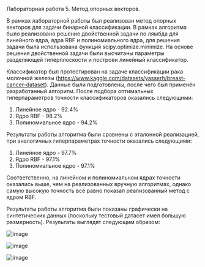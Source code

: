 Лабораторная работа 5. Метод опорных векторов.

  В рамках лабораторной работы был реализован метод опорных векторов для задачи бинарной классификации. В рамках алгоритма было реализовано решение двойственной задачи по лямбда для линейного ядра, ядра RBF и полиномиального ядра, для решения задачи была использована функция scipy.optimize.minimize. На основе решения двойственной задачи были высчитаны параметры разделяющей гиперплоскости и построен линейный классификатор.

  Классификатор был протестирован на задаче классификации рака молочной железы (https://www.kaggle.com/datasets/yasserh/breast-cancer-dataset). Данные были подготовлены, после чего был применён разработанный алгоритм. После подбора оптимальных гиперпараметров точности классификаторов оказались следующими:

1) Линейное ядро - 92.4%
2) Ядро RBF - 98.2%
3) Полиномиальное ядро - 94.2%

  Результаты работы алгоритма были сравнены с эталонной реализацией, при аналогичных гиперпараметрах точности оказались следующими:

1) Линейное ядро - 97.7%
2) Ядро RBF - 97.1%
3) Полиномиальное ядро - 97.1%

  Соответственно, на линейном и полиномиальном ядрах точности оказались выше, чем на реализованных вручную алгоритмах, однако самую высокую точность всё равно показал реализованный метод с ядром RBF.

  Результаты работы алгоритма были показаны графически на синтетических данных (поскольку тестовый датасет имел большую размерность). Результаты выглядят следующим образом:

  ![image](https://github.com/user-attachments/assets/1841fbfd-7afc-44a5-93c8-b4fbe26bf2d3)

  ![image](https://github.com/user-attachments/assets/78e7e804-2621-4b83-a63f-b814c4337e8b)

![image](https://github.com/user-attachments/assets/6b4c80c2-9fe0-4e39-9b90-b954a39269ba)


  




